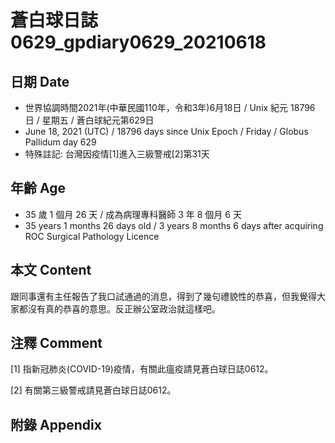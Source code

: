 [_metadata_:encoding]: - "utf-8"
[_metadata_:language]: - "zh-Hant-TW"
[_metadata_:fileformat]: - "markdown"
[_metadata_:MIME_type]: - "text/plain"
[_metadata_:markdown_version]: - "commonmark version 0.29"
[_metadata_:markdown_spec]: - "https://spec.commonmark.org/0.29/"

# 蒼白球日誌0629_gpdiary0629_20210618 #

## 日期 Date ##

* 世界協調時間2021年(中華民國110年，令和3年)6月18日 / Unix 紀元 18796 日 / 星期五 / 蒼白球紀元第629日
* June 18, 2021 (UTC) / 18796 days since Unix Epoch / Friday / Globus Pallidum day 629
* 特殊註記: 台灣因疫情[1]進入三級警戒[2]第31天

## 年齡 Age ##

* 35 歲 1 個月 26 天 / 成為病理專科醫師 3 年 8 個月 6 天
* 35 years 1 months 26 days old / 3 years 8 months 6 days after acquiring ROC Surgical Pathology Licence

## 本文 Content ##

跟同事還有主任報告了我口試通過的消息，得到了幾句禮貌性的恭喜，但我覺得大家都沒有真的恭喜的意思。反正辦公室政治就這樣吧。

## 注釋 Comment ##

[1] 指新冠肺炎(COVID-19)疫情，有關此瘟疫請見蒼白球日誌0612。

[2] 有關第三級警戒請見蒼白球日誌0612。

## 附錄 Appendix ##

